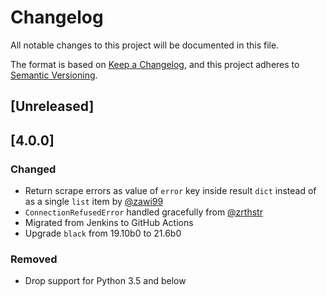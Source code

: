 # Changelog

All notable changes to this project will be documented in this file.

The format is based on [Keep a Changelog](https://keepachangelog.com/en/1.0.0/),
and this project adheres to [Semantic Versioning](https://semver.org/spec/v2.0.0.html).

## [Unreleased]

## [4.0.0]

### Changed

- Return scrape errors as value of `error` key inside result `dict` instead of as a single `list` item by [@zawi99](https://github.com/zawi99)
- `ConnectionRefusedError` handled gracefully from [@zrthstr](https://github.com/zrthstr)
- Migrated from Jenkins to GitHub Actions
- Upgrade `black` from 19.10b0 to 21.6b0

### Removed

- Drop support for Python 3.5 and below
